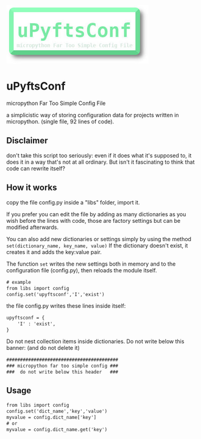 ![micropython Far Too Simple Config File!](/upyftsc.jpg "uPyftsConf")

# uPyftsConf
micropython Far Too Simple Config File

a simplicistic way of storing configuration data for projects written in micropython. (single file, 92 lines of code).

## Disclaimer
don't take this script too seriously: even if it does what it's supposed to, it does it in a way that's not at all ordinary. But isn't it fascinating to think that code can rewrite itself?

## How it works
copy the file config.py inside a "libs" folder, import it.

If you prefer you can edit the file by adding as many dictionaries as you wish before the lines with code, those are factory settings but can be modified afterwards.

You can also add new dictionaries or settings simply by using the method `set(dictionary_name, key_name, value)`
If the dictionary doesn't exist, it creates it and adds the key:value pair.

The function `set` writes the new settings both in memory and to the configuration file (config.py), then reloads the module itself.

```micropython
# example
from libs import config
config.set('upyftsconf','I','exist')
```
the file config.py writes these lines inside itself:

```micropython
upyftsconf = {
    'I' : 'exist',
}
```

Do not nest collection items inside dictionaries.
Do not write below this banner:
(and do not delete it)

```micropython
#########################################
### micropython far too simple config ###
###  do not write below this header   ###
```

## Usage

```micropython
from libs import config
config.set('dict_name','key','value')
myvalue = config.dict_name['key']
# or
myvalue = config.dict_name.get('key')
```
